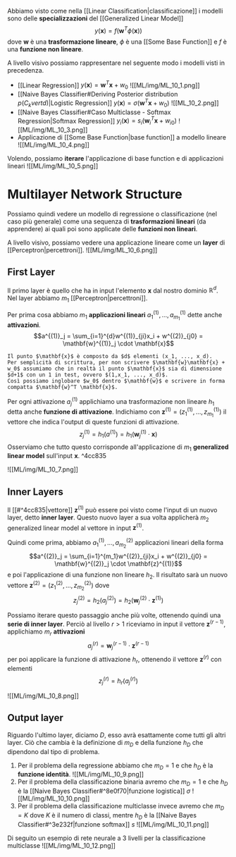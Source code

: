 Abbiamo visto come nella [[Linear Classification|classificazione]] i modelli sono delle **specializzazioni** del [[Generalized Linear Model]] $$y(\mathbf{x}) = f(\mathbf{w}^T\phi(\mathbf{x}))$$ dove $\mathbf{w}$ è una **trasformazione lineare**, $\phi$ è una [[Some Base Function]] e $f$ è una **funzione non lineare**.

A livello visivo possiamo rappresentare nel seguente modo i modelli visti in precedenza.
- [[Linear Regression]] $y(\mathbf{x}) = \mathbf{w}^T\mathbf{x} + w_0$ 
  ![[ML/img/ML_10_1.png]]
- [[Naive Bayes Classifier#Deriving Posterior distribution $p(C_k vert d)$|Logistic Regression]] $y(\mathbf{x}) = \sigma(\mathbf{w}^T\mathbf{x} + w_0)$
  ![[ML_10_2.png]]
- [[Naive Bayes Classifier#Caso Multiclasse - Softmax Regression|Softmax Regression]] $y_i(\mathbf{x}) = s_i(\mathbf{w}_i^T\mathbf{x} + w_{i0})$ 
  ![[ML/img/ML_10_3.png]] 
- Applicazione di [[Some Base Function|base function]] a modello lineare 
  ![[ML/img/ML_10_4.png]]

Volendo, possiamo **iterare** l'applicazione di base function e di applicazioni lineari
![[ML/img/ML_10_5.png]]


# Multilayer Network Structure
Possiamo quindi vedere un modello di regressione o classificazione (nel caso più generale) come una sequenza di **trasformazioni lineari** (da apprendere) ai quali poi sono applicate delle **funzioni non lineari**.

A livello visivo, possiamo vedere una applicazione lineare come un **layer** di [[Perceptron|percettroni]].
![[ML/img/ML_10_6.png]]

## First Layer
Il primo layer è quello che ha in input l'elemento $\mathbf{x}$ dal nostro dominio $\mathbb{R}^d$.
Nel layer abbiamo $m_1$ [[Perceptron|percettroni]].

Per prima cosa abbiamo $m_1$ **applicazioni lineari** $a^{(1)}_1, ..., a^{(1)}_{m_1}$ dette anche **attivazioni**.
$$a^{(1)}_j = \sum_{i=1}^{d}w^{(1)}_{ji}x_i + w^{(2)}_{j0} = \mathbf{w}^{(1)}_j  \cdot \mathbf{x}$$
```ad-note
Il punto $\mathbf{x}$ è composto da $d$ elementi (x_1, ..., x_d).
Per semplicità di scrittura, per non scrivere $\mathbf{w}\mathbf{x} + w_0$ assumiamo che in realtà il punto $\mathbf{x}$ sia di dimensione $d+1$ con un 1 in test, ovvero $(1,x_1, ..., x_d)$.
Così possiamo inglobare $w_0$ dentro $\mathbf{w}$ e scrivere in forma compatta $\mathbf{w}^T \mathbf{x}$.
```

Per ogni attivazione $a^{(1)}_j$ applichiamo una trasformazione non lineare $h_1$ detta anche **funzione di attivazione**.
Indichiamo con $\mathbf{z}^{(1)} = (z^{(1)}_1, ..., z^{(1)}_{m_1})$ il vettore che indica l'output di queste funzioni di attivazione.
$$z^{(1)}_j = h_1(a^{(1)}) = h_1(\mathbf{w}^{(1)}_j \cdot \mathbf{x})$$
Osserviamo che tutto questo corrisponde all'applicazione di $m_1$ **generalized linear model** sull'input $\mathbf{x}$. ^4cc835

![[ML/img/ML_10_7.png]]

## Inner Layers
Il [[#^4cc835|vettore]] $\mathbf{z}^{(1)}$ può essere poi visto come l'input di un nuovo layer, detto **inner layer**.
Questo nuovo layer a sua volta applicherà $m_2$ generalized linear model al vettore in input $\mathbf{z}^{(1)}$.

Quindi come prima, abbiamo  $a^{(1)}_1, ..., a^{(2)}_{m_2}$ applicazioni lineari della forma $$a^{(2)}_j = \sum_{i=1}^{m_1}w^{(2)}_{ji}x_i + w^{(2)}_{j0} = \mathbf{w}^{(2)}_j  \cdot \mathbf{z}^{(1)}$$ e poi l'applicazione di una funzione non lineare $h_2$.
Il risultato sarà un nuovo vettore $\mathbf{z}^{(2)} = (z^{(2)}_1, ...,z^{(2)}_{m_2})$ dove $$z^{(2)}_j = h_2(a^{(2)}_j) = h_2(\mathbf{w}^{(2)}_j \cdot \mathbf{z}^{(1)})$$

Possiamo iterare questo passaggio anche più volte, ottenendo quindi una **serie di inner layer**.
Perciò al livello $r > 1$ riceviamo in input il vettore $\mathbf{z}^{(r-1)}$, applichiamo $m_{r}$ **attivazioni** $$a^{(r)}_j = \mathbf{w}^{(r-1)}_j  \cdot \mathbf{z}^{(r-1)}$$ per poi applicare la funzione di attivazione $h_r$, ottenendo il vettore $\mathbf{z}^{(r)}$ con elementi $$z^{(r)}_j = h_r(a^{(r)}_j)$$

![[ML/img/ML_10_8.png]]

## Output layer
Riguardo l'ultimo layer, diciamo $D$, esso avrà esattamente come tutti gli altri layer.
Ciò che cambia è la definizione di $m_D$ e della funzione $h_D$ che dipendono dal tipo di problema.
1. Per il problema della regressione abbiamo che $m_D = 1$ e che $h_D$ è la **funzione identità**. 
   ![[ML/img/ML_10_9.png]]
2. Per il problema della classificazione binaria avremo che $m_D = 1$ e che $h_D$ è la [[Naive Bayes Classifier#^8e0f70|funzione logistica]] $\sigma$ 
   ![[ML/img/ML_10_10.png]]
3. Per il problema della classificazione multiclasse invece avremo che $m_D = K$ dove $K$ è il numero di classi, mentre $h_D$ è la [[Naive Bayes Classifier#^3e232f|funzione softmax]] $s$
   ![[ML/img/ML_10_11.png]]

Di seguito un esempio di rete neurale a 3 livelli per la classificazione multiclasse
![[ML/img/ML_10_12.png]]

